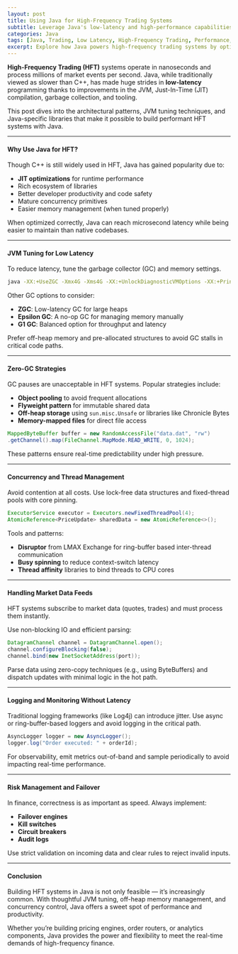 ```yaml
---
layout: post
title: Using Java for High-Frequency Trading Systems
subtitle: Leverage Java's low-latency and high-performance capabilities for HFT systems
categories: Java
tags: [Java, Trading, Low Latency, High-Frequency Trading, Performance, Concurrency]
excerpt: Explore how Java powers high-frequency trading systems by optimizing for latency, throughput, garbage collection, and concurrency. Learn design patterns and best practices tailored for ultra-fast applications.
---
```




**High-Frequency Trading (HFT)** systems operate in nanoseconds and process millions of market events per second. Java, while traditionally viewed as slower than C++, has made huge strides in **low-latency** programming thanks to improvements in the JVM, Just-In-Time (JIT) compilation, garbage collection, and tooling.

This post dives into the architectural patterns, JVM tuning techniques, and Java-specific libraries that make it possible to build performant HFT systems with Java.

---

#### Why Use Java for HFT?

Though C++ is still widely used in HFT, Java has gained popularity due to:

- **JIT optimizations** for runtime performance
- Rich ecosystem of libraries
- Better developer productivity and code safety
- Mature concurrency primitives
- Easier memory management (when tuned properly)

When optimized correctly, Java can reach microsecond latency while being easier to maintain than native codebases.

---

#### JVM Tuning for Low Latency

To reduce latency, tune the garbage collector (GC) and memory settings.

```bash
java -XX:+UseZGC -Xmx4G -Xms4G -XX:+UnlockDiagnosticVMOptions -XX:+PrintGC
```

Other GC options to consider:
- **ZGC**: Low-latency GC for large heaps
- **Epsilon GC**: A no-op GC for managing memory manually
- **G1 GC**: Balanced option for throughput and latency

Prefer off-heap memory and pre-allocated structures to avoid GC stalls in critical code paths.

---

#### Zero-GC Strategies

GC pauses are unacceptable in HFT systems. Popular strategies include:

- **Object pooling** to avoid frequent allocations
- **Flyweight pattern** for immutable shared data
- **Off-heap storage** using `sun.misc.Unsafe` or libraries like Chronicle Bytes
- **Memory-mapped files** for direct file access

```java
MappedByteBuffer buffer = new RandomAccessFile("data.dat", "rw")
.getChannel().map(FileChannel.MapMode.READ_WRITE, 0, 1024);
```

These patterns ensure real-time predictability under high pressure.

---

#### Concurrency and Thread Management

Avoid contention at all costs. Use lock-free data structures and fixed-thread pools with core pinning.

```java
ExecutorService executor = Executors.newFixedThreadPool(4);
AtomicReference<PriceUpdate> sharedData = new AtomicReference<>();
```

Tools and patterns:
- **Disruptor** from LMAX Exchange for ring-buffer based inter-thread communication
- **Busy spinning** to reduce context-switch latency
- **Thread affinity** libraries to bind threads to CPU cores

---

#### Handling Market Data Feeds

HFT systems subscribe to market data (quotes, trades) and must process them instantly.

Use non-blocking IO and efficient parsing:

```java
DatagramChannel channel = DatagramChannel.open();
channel.configureBlocking(false);
channel.bind(new InetSocketAddress(port));
```

Parse data using zero-copy techniques (e.g., using ByteBuffers) and dispatch updates with minimal logic in the hot path.

---

#### Logging and Monitoring Without Latency

Traditional logging frameworks (like Log4j) can introduce jitter. Use async or ring-buffer-based loggers and avoid logging in the critical path.

```java
AsyncLogger logger = new AsyncLogger();
logger.log("Order executed: " + orderId);
```

For observability, emit metrics out-of-band and sample periodically to avoid impacting real-time performance.

---

#### Risk Management and Failover

In finance, correctness is as important as speed. Always implement:
- **Failover engines**
- **Kill switches**
- **Circuit breakers**
- **Audit logs**

Use strict validation on incoming data and clear rules to reject invalid inputs.

---

#### Conclusion

Building HFT systems in Java is not only feasible — it’s increasingly common. With thoughtful JVM tuning, off-heap memory management, and concurrency control, Java offers a sweet spot of performance and productivity.

Whether you’re building pricing engines, order routers, or analytics components, Java provides the power and flexibility to meet the real-time demands of high-frequency finance.
